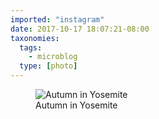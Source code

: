 ```yaml
---
imported: "instagram"
date: 2017-10-17 18:07:21-08:00
taxonomies:
  tags:
    - microblog
  type: [photo]
---
```

<figure>
  <img src="/media/images/photos/2017/10/9c6e21a364e8df9c1e13627953f6a78d.jpg" title="Autumn in Yosemite"/>
  <figcaption>Autumn in Yosemite</figcaption>
</figure>

